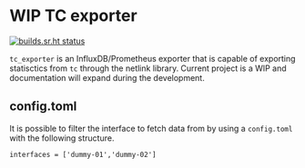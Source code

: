 # WIP TC exporter

[![builds.sr.ht status](https://builds.sr.ht/~fbegyn/tc_exporter.svg)](https://builds.sr.ht/~fbegyn/tc_exporter?)

`tc_exporter` is an InfluxDB/Prometheus exporter that is capable of exporting statisctics from `tc`
through the netlink library. Current project is a WIP and documentation will expand during the
development.

## config.toml

It is possible to filter the interface to fetch data from by using a `config.toml` with the following
structure.

```
interfaces = ['dummy-01','dummy-02']
```
